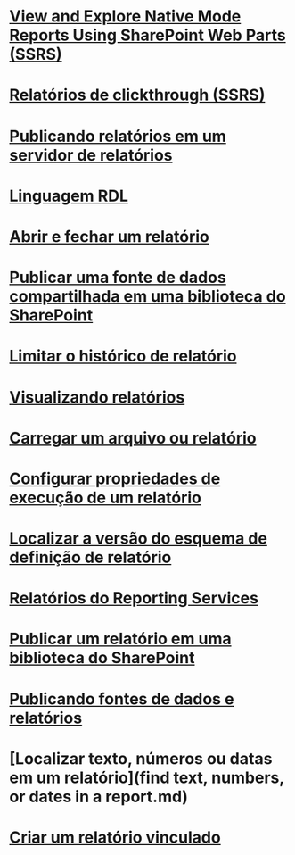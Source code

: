 # [View and Explore Native Mode Reports Using SharePoint Web Parts (SSRS)](view-and-explore-native-mode-reports-using-sharepoint-web-parts-ssrs.md)
# [Relatórios de clickthrough (SSRS)](clickthrough-reports-ssrs.md)
# [Publicando relatórios em um servidor de relatórios](publishing-reports-to-a-report-server.md)
# [Linguagem RDL](report-definition-language-ssrs.md)
# [Abrir e fechar um relatório](open-and-close-a-report-report-manager.md)
# [Publicar uma fonte de dados compartilhada em uma biblioteca do SharePoint](publish-a-shared-data-source-to-a-sharepoint-library.md)
# [Limitar o histórico de relatório](limit-report-history-report-manager.md)
# [Visualizando relatórios](previewing-reports.md)
# [Carregar um arquivo ou relatório](upload-a-file-or-report-report-manager.md)
# [Configurar propriedades de execução de um relatório](configure-execution-properties-for-a-report-report-manager.md)
# [Localizar a versão do esquema de definição de relatório](find-the-report-definition-schema-version-ssrs.md)
# [Relatórios do Reporting Services](reporting-services-reports-ssrs.md)
# [Publicar um relatório em uma biblioteca do SharePoint](publish-a-report-to-a-sharepoint-library.md)
# [Publicando fontes de dados e relatórios](publishing-data-sources-and-reports.md)
# [Localizar texto, números ou datas em um relatório](find text, numbers, or dates in a report.md)
# [Criar um relatório vinculado](create-a-linked-report.md)
